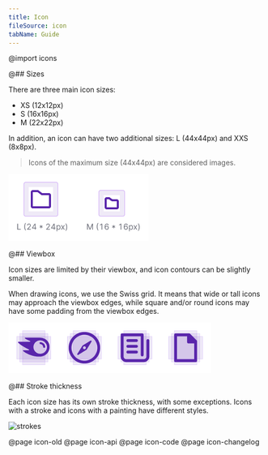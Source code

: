 ```yaml
---
title: Icon
fileSource: icon
tabName: Guide
---
```


@import icons

@## Sizes

There are three main icon sizes:

- XS (12x12px)
- S (16x16px)
- M (22x22px)

In addition, an icon can have two additional sizes: L (44x44px) and XXS (8x8px).

> Icons of the maximum size (44x44px) are considered images.

![sizing](static/sizing.png)

@## Viewbox

Icon sizes are limited by their viewbox, and icon contours can be slightly smaller.

When drawing icons, we use the Swiss grid. It means that wide or tall icons may approach the viewbox edges, while square and/or round icons may have some padding from the viewbox edges.

![viewbox](static/viewbox.png)

@## Stroke thickness

Each icon size has its own stroke thickness, with some exceptions. Icons with a stroke and icons with a painting have different styles.

![strokes](static/strokes.png)

@page icon-old
@page icon-api
@page icon-code
@page icon-changelog
